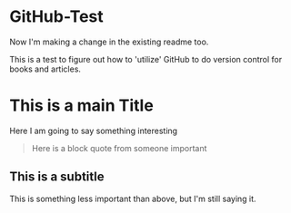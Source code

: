 # GitHub-Test
Now I'm making a change in the existing readme too.

This is a test to figure out how to 'utilize' GitHub to do version control for books and articles.

# This is a main Title
Here I am going to say something interesting
>Here is a block quote from someone important
## This is a subtitle
This is something less important than above, but I'm still saying it. 
